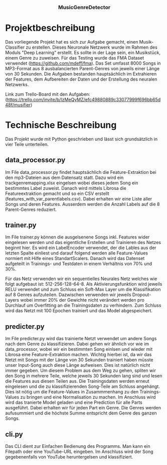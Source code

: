
<!-- PROJECT LOGO -->
<br />
<p align="center">
  <a href="https://github.com/Fabiansson/MusicGenreDetector">
    
  </a>

  <h3 align="center">MusicGenreDetector</h3>
</p>







<!-- ABOUT THE PROJECT -->
# Projektbeschreibung

Das vorliegende Projekt hat es sich zur Aufgabe gemacht, einen Musik-Classifier zu erstellen. Dieses Neuronale Netzwerk wurde im Rahmen des Moduls "Deep Learning" erstellt. Es sollte in der Lage sein, ein Musikstück, einem Genre zu zuweisen. Für das Testing wurde das FMA Dataset verwendet (https://github.com/mdeff/fma). Das Set umfasst 8000 Songs in MP3-Format aus 8 ausbalancierten Parent-Genres von jeweils einer Länge von 30 Sekunden.
Die Aufgaben bestanden hauptsächlich im Extrahieren der Features, dem Aufbereiten der Daten und der Erstellung des neuralen Netzwerks.

Link zum Trello-Board mit den Aufgaben:(https://trello.com/invite/b/IzMeQyMZ/efc49880889c33077999f696bb65d48f/musifier)

# Technische Beschreibung
Das Projekt wurde mit Python geschrieben und lässt sich grundsätzlich in vier Teile unterteilen.
## data_processor.py
Im File data_processor.py findet hauptsächlich die Feature-Extraktion bei den mp3-Dateien aus dem Datensatz statt. Dazu wird ein trackgenremapping.xlsx eingelsen wobei dieses jedem Song ein bestimmtes Label zuweist. Danach wird mittels Librosa die Featureextraktion gemacht und so ein CSV erstellt (features_with_var_parentlabels.csv). Dabei erhalten wir eine Liste aller Songs und deren Features. Ausserdem werden die Anzahl Labels auf die 8 Parent-Genres reduziert.
## trainer.py
Im File trainer.py können die ausgelsenene Songs inkl. Features wider eingelesen werden und das eigentliche Erstellen und Trainieren des Netzes beginnt hier. Es wird ein LabelEncoder verwendet, der die Lables aus der letzten Spalte einliest und darauf folgend werden alle Feature-Values normiert mit Hilfe eines StandartScalers. Danach wird das Datenset aufgeteilt in Trainings- und Testdaten in einem Verhältnis von 70% und 30%.

Für das Netz verwenden wir ein sequentielles Neurales Netz welches wie folgt aufgebaut ist: 512-256-128-64-8. Als Aktivierungsfunktion wird jeweils RELU verwendet und zum Schluss ein Soft-Max Layer um die Klassifikation auf 8 Genres aufzuteilen. Dazwischen verwenden wir jeweils Dropout-Layers wobei immer 20% der Gewichte nicht verändert werden pro Durchlauf um Overfitting an die Trainingsdaten zu verhindern.
Zum Schluss wird das Netzt mit 100 Epochen trainiert und das Model abgespeichert.

## predicter.py
Im File predicter.py wird das trainierte Netzt verwendet um andere Songs nach dem Genre zu klassifizieren. Dabei gehen wir ähnlich vor wie im data_processor, wobei wir ein bestimmten Song einlsen und wieder mit Librosa eine Feature-Extraktion machen. Wichtig hierbei ist, da wir das Netzt mit Songs mit der Länge von 30 Sekunden trainiert haben müsste unser Input-Song auch diese Länge aufweisen. Dies ist natürlich nicht immer gegeben. Um diesem Problem aus dem Weg zu gehen, spliten wir den Song in mehrere Teile, welche jeweils 30 Sekunden lang sind und lesen die Features aus diesen Teilen aus. Die Trainingsdaten werden erneut eingelesen und die zu klassifizierenden Song-Teile am Schluss angehängt. Dies ist nötig um die Feature-Values in Zusammmenhang zu den Trainings-Values zu bringen und eine Normalisation zu machen. Im Anschluss wird wird das tranierte Model geladen und eine Prediction für alle Parts ausgeführt. Dabei erhalten wir für jeden Part ein Genre. Die Genres werden aufusummiert und die höchste Summe entspricht dem Genre des ganzen Songs.
## cli.py
Das CLI dient zur Einfachen Bedienung des Programms. Man kann ein Filepath oder eine YouTube-URL eingeben. Im Anschluss wird der Song gegebenenfalls von YouTube heruntergelsen und klassifiziert.


